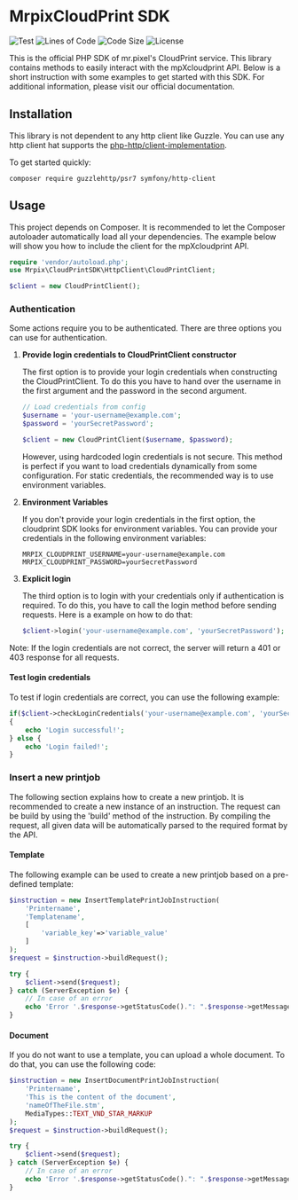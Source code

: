 # MrpixCloudPrint SDK

![Test](https://github.com/mr-pixel-kg/mrpixcloudprint-sdk/actions/workflows/test.yml/badge.svg)
![Lines of Code](https://img.shields.io/tokei/lines/github/mr-pixel-kg/mrpixcloudprint-sdk?label=lines%20of%20code)
![Code Size](https://shields.io/github/languages/code-size/mr-pixel-kg/mrpixcloudprint-sdk)
![License](https://img.shields.io/github/license/mr-pixel-kg/mrpixcloudprint-sdk)

This is the official PHP SDK of mr.pixel's CloudPrint service. This library contains methods to easily interact with the
mpXcloudprint API. Below is a short instruction with some examples to get started with this SDK. For additional 
information, please visit our official documentation.

## Installation
This library is not dependent to any http client like Guzzle. You can use any http client hat supports the 
[php-http/client-implementation](https://packagist.org/providers/php-http/client-implementation).

To get started quickly:

```
composer require guzzlehttp/psr7 symfony/http-client
```

## Usage
This project depends on Composer. It is recommended to let the Composer autoloader automatically load all your 
dependencies. The example below will show you how to include the client for the mpXcloudprint API.

```php
require 'vendor/autoload.php';
use Mrpix\CloudPrintSDK\HttpClient\CloudPrintClient;

$client = new CloudPrintClient();
```
### Authentication
Some actions require you to be authenticated. There are three options you can use for authentication.

1. **Provide login credentials to CloudPrintClient constructor**

    The first option is to provide your login credentials when constructing the CloudPrintClient.
    To do this you have to hand over the username in the first argument and the password in the 
    second argument.
    
    ```php
    // Load credentials from config
    $username = 'your-username@example.com';
    $password = 'yourSecretPassword';
    
    $client = new CloudPrintClient($username, $password);
    ```
   
   However, using hardcoded login credentials is not secure. This method is perfect if you want to load credentials 
   dynamically from some configuration. For static credentials, the recommended way is to use environment variables.

2. **Environment Variables**

    If you don't provide your login credentials in the first option, the cloudprint SDK looks for environment variables.
    You can provide your credentials in the following environment variables:
    
    ```
    MRPIX_CLOUDPRINT_USERNAME=your-username@example.com
    MRPIX_CLOUDPRINT_PASSWORD=yourSecretPassword
    ```

3. **Explicit login**

    The third option is to login with your credentials only if authentication is required.
    To do this, you have to call the login method before sending requests.
    Here is a example on how to do that:
    
    ```php
    $client->login('your-username@example.com', 'yourSecretPassword');
    ```

Note: If the login credentials are not correct, the server will return a 401 or 403 response for all requests.

#### Test login credentials
To test if login credentials are correct, you can use the following example:

```php
if($client->checkLoginCredentials('your-username@example.com', 'yourSecretPassword'))
{
    echo 'Login successful!';
} else {
    echo 'Login failed!';
}
```

### Insert a new printjob
The following section explains how to create a new printjob. It is recommended to create a new instance of an instruction.
The request can be build by using the 'build' method of the instruction. By compiling the request, all given data will be 
automatically parsed to the required format by the API.

#### Template
The following example can be used to create a new printjob based on a pre-defined template:

```php
$instruction = new InsertTemplatePrintJobInstruction(
    'Printername', 
    'Templatename',
    [
        'variable_key'=>'variable_value'
    ]
);
$request = $instruction->buildRequest();

try {
    $client->send($request);
} catch (ServerException $e) {
    // In case of an error
    echo 'Error '.$response->getStatusCode().": ".$response->getMessage();
}
```

#### Document
If you do not want to use a template, you can upload a whole document. To do that, you can use the following code:

```php
$instruction = new InsertDocumentPrintJobInstruction(
    'Printername', 
    'This is the content of the document', 
    'nameOfTheFile.stm', 
    MediaTypes::TEXT_VND_STAR_MARKUP
);
$request = $instruction->buildRequest();

try {
    $client->send($request);
} catch (ServerException $e) {
    // In case of an error
    echo 'Error '.$response->getStatusCode().": ".$response->getMessage();
}
```